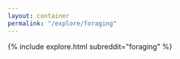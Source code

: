 ```yaml
---
layout: container
permalink: "/explore/foraging"
---
```


<link rel="stylesheet" type="text/css" href="/static/css/explore.css">
{% include explore.html subreddit="foraging" %}
